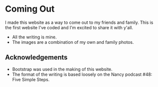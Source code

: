 # Coming Out
I made this website as a way to come out to my friends and family. 
This is the first website I've coded and I'm excited to share it with y'all.
* All the writing is mine. 
* The images are a combination of my own and family photos.
## Acknowledgements
* Bootstrap was used in the making of this website.
* The format of the writing is based loosely on the Nancy podcast #48: Five Simple Steps.
